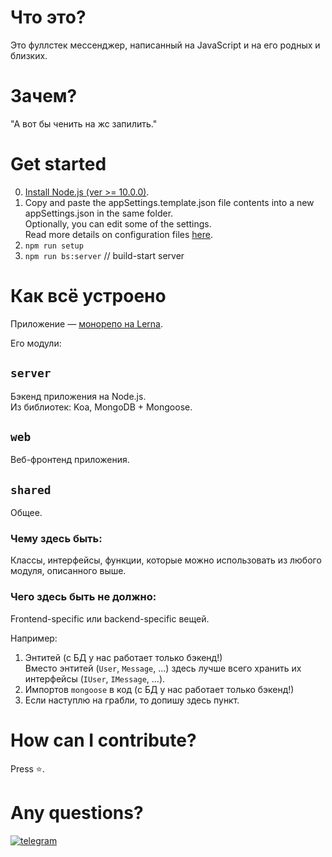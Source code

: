 # Что это?

Это фуллстек мессенджер, написанный на JavaScript и на его родных и близких.

# Зачем?

"А вот бы ченить на жс запилить."

# Get started

0. [Install Node.js (ver >= 10.0.0)](https://nodejs.org/).
1. Copy and paste the appSettings.template.json file contents into a new appSettings.json in the same folder.\
    Optionally, you can edit some of the settings.\
    Read more details on configuration files [here](docs/configuration-files.md).
2. `npm run setup`
3. `npm run bs:server` // build-start server


# Как всё устроено

Приложение — [монорепо на Lerna](https://lerna.js.org/).

Его модули:

## `server`

Бэкенд приложения на Node.js.\
Из библиотек: Koa, MongoDB + Mongoose.

## `web`

Веб-фронтенд приложения.

## `shared`

Общее.

### Чему здесь быть:

Классы, интерфейсы, функции, которые можно использовать из любого модуля, описанного выше.

### Чего здесь быть не должно:
Frontend-specific или backend-specific вещей.

Например:
1. Энтитей (с БД у нас работает только бэкенд!)\
    Вместо энтитей (`User`, `Message`, ...) здесь лучше всего хранить их интерфейсы (`IUser`, `IMessage`, ...).
2. Импортов `mongoose` в код (с БД у нас работает только бэкенд!)
3. Если наступлю на грабли, то допишу здесь пункт.


# How can I contribute?

Press ⭐.

# Any questions?

[![telegram](https://img.shields.io/badge/chat-on%20Telegram-%230088cc)](https://t.me/sheefoo25)